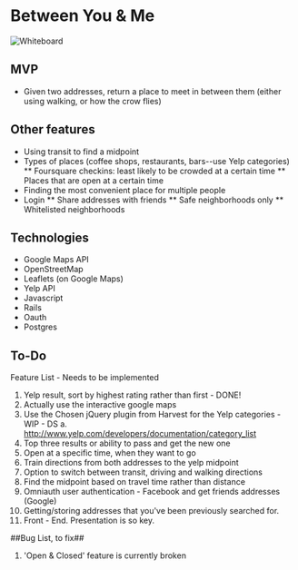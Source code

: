 # Between You & Me 

![Whiteboard](http://i.imgur.com/n78p1GS.jpg)

## MVP ##

* Given two addresses, return a place to meet in between them (either using walking, or how the crow flies) 


## Other features ##

* Using transit to find a midpoint
* Types of places (coffee shops, restaurants, bars--use Yelp categories)
** Foursquare checkins: least likely to be crowded at a certain time
** Places that are open at a certain time
* Finding the most convenient place for multiple people
* Login
** Share addresses with friends
** Safe neighborhoods only
** Whitelisted neighborhoods


## Technologies ##

* Google Maps API
* OpenStreetMap
* Leaflets (on Google Maps)
* Yelp API
* Javascript
* Rails
* Oauth
* Postgres

## To-Do ##

Feature List - Needs to be implemented
 
1. Yelp result, sort by highest rating rather than first - DONE!
2. Actually use the interactive google maps
3. Use the Chosen jQuery plugin from Harvest for the Yelp categories - WIP - DS
  a. http://www.yelp.com/developers/documentation/category_list
4. Top three results or ability to pass and get the new one
5. Open at a specific time, when they want to go
6. Train directions from both addresses to the yelp midpoint
7. Option to switch between transit, driving and walking directions
8. Find the midpoint based on travel time rather than distance
9. Omniauth user authentication - Facebook and get friends addresses (Google)
10. Getting/storing addresses that you've been previously searched for.
11. Front - End. Presentation is so key.

##Bug List, to fix##

1. 'Open & Closed' feature is currently broken
